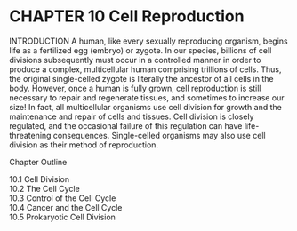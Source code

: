 # CHAPTER 10 Cell Reproduction

INTRODUCTION A human, like every sexually reproducing organism, begins life as a fertilized egg (embryo) or zygote. In our species, billions of cell divisions subsequently must occur in a controlled manner in order to produce a complex, multicellular human comprising trillions of cells. Thus, the original single-celled zygote is literally the ancestor of all cells in the body. However, once a human is fully grown, cell reproduction is still necessary to repair and regenerate tissues, and sometimes to increase our size! In fact, all multicellular organisms use cell division for growth and the maintenance and repair of cells and tissues. Cell division is closely regulated, and the occasional failure of this regulation can have life-threatening consequences. Single-celled organisms may also use cell division as their method of reproduction.

Chapter Outline

10.1 Cell Division   
10.2 The Cell Cycle   
10.3 Control of the Cell Cycle   
10.4 Cancer and the Cell Cycle   
10.5 Prokaryotic Cell Division